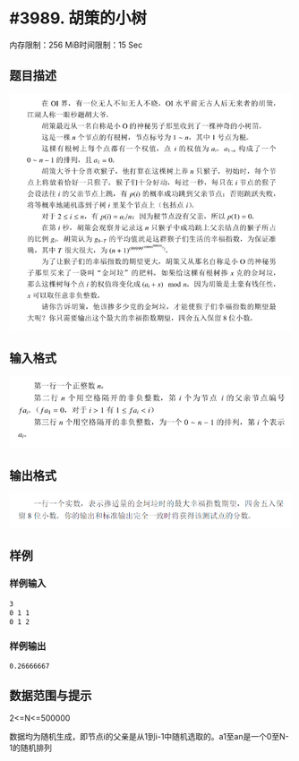 # #3989. 胡策的小树

内存限制：256 MiB时间限制：15 Sec

## 题目描述

![](upload/201504/1.png)

## 输入格式

![](upload/201504/2.png)

## 输出格式

![](upload/201504/3.png)

## 样例

### 样例输入

    
    3
    0 1 1
    0 1 2
    

### 样例输出

    
    0.26666667
    

## 数据范围与提示

2<=N<=500000

数据均为随机生成，即节点i的父亲是从1到i-1中随机选取的。a1至an是一个0至N-1的随机排列
